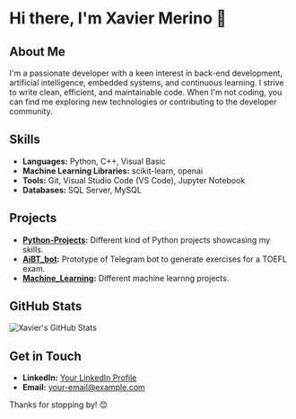 # Hi there, I'm Xavier Merino 👋

## About Me
I'm a passionate developer with a keen interest in back-end development, artificial intelligence, embedded systems, and continuous learning. I strive to write clean, efficient, and maintainable code. When I'm not coding, you can find me exploring new technologies or contributing to the developer community.

## Skills
- **Languages:** Python, C++, Visual Basic
- **Machine Learning Libraries:** scikit-learn, openai
- **Tools:** Git, Visual Studio Code (VS Code), Jupyter Notebook
- **Databases:** SQL Server, MySQL

## Projects
- **[Python-Projects]([link-to-project](https://github.com/XavierMerinoM/Python-Projects)):** Different kind of Python projects showcasing my skills.
- **[AiBT_bot]([link-to-project](https://github.com/XavierMerinoM/AiBT_bot)):** Prototype of Telegram bot to generate exercises for a TOEFL exam.
- **[Machine_Learning]([link-to-project](https://github.com/XavierMerinoM/Machine_Learning)):** Different machine learnng projects.

## GitHub Stats
![Xavier's GitHub Stats](https://github-readme-stats.vercel.app/api?username=XavierMerinoM&show_icons=true&theme=radical)

## Get in Touch
- **LinkedIn:** [Your LinkedIn Profile]([link-to-linkedin](https://www.linkedin.com/in/xaviermerinomino/))
- **Email:** [your-email@example.com](mailto:xavier.merino.m@hotmail.com)

Thanks for stopping by! 😊
